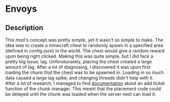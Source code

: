 # Envoys
## Description
This mod's concept was pretty simple, yet it wasn't so simple to make. The idea was to create a minecraft chest to randomly spawn in a specified area (defined in config json) in the world. The chest would give a random reward upon being right clicked. Making this was quite simple, but I did face a pretty big issue; lag. Unforutunately, placing the chest created a large amount of lag. After a lot of diagnosing, I discovered it was upon first loading the chunk that the chest was to be spawned in. Loading in so much data caused a large lag spike, and changing threads didn't help with it.
<br />
After a lot of research, I managed to find [documentation](https://maven.fabricmc.net/docs/yarn-1.16.4+build.1/net/minecraft/server/world/ServerChunkManager.html#addTicket-net.minecraft.server.world.ChunkTicketType-net.minecraft.util.math.ChunkPos-int-T-) about an add ticket function of the chunk manager. This meant that the placement code could be delayed until the chunk was loaded when the server next can load it.
